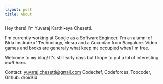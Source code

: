 ```yaml
---
layout: post
title: About
---
```


Hey there! I'm Yuvaraj Karthikeya Chesetti.


I'm currently working at Google as a Software Engineer. I'm an alumni of Birla Institute of Technology, Mesra and a Cottonian from Bangalore. Video games and books are generally what keep me occupied when I'm free.


Welcome to my blog! It's still early days but I hope to put a lot of interesting stuff here.


Contact: yuvaraj.chesetti@gmail.com
Codechef, Codeforces, Topcoder, Github: droidkid
